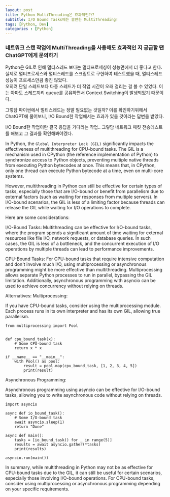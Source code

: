 ```yaml
---
layout: post
title: Python MultiThreading은 효과적인가?
subtitle: I/O Bound Tasks에는 쓸만한 MultiThreading!
tags: [Python, Dev]
categories : [Python]
---
```


### 네트워크 스캔 작업에 MultiThreading을 사용해도 효과적인 지 궁금할 땐 ChatGPT에게 문의하기

Python은 GIL로 인해 멀티스레드 보다는 멀티프로세싱이 성능면에서 더 좋다고 한다. 실제로 멀티프로세스와 멀티스레드를 스크립트로 구현하여 테스트했을 때, 멀티스레드 성능이 프로세스만큼 좋진 않았다.<br>
오히려 단일 스레드보다 다중 스레드가 더 작업 시간이 오래 걸리는 걸 볼 수 있었다. 이는 아마도 스레드끼리 queue를 공유하면서 Context Switching이 발생되었기 때문이다.

그렇담 파이썬에서 멀티스레드는 정말 필요없는 것일까?
이를 확인하기위해서 ChatGPT에 물어보니, I/O Bound한 작업에서는 효과가 있을 것이라는 답변을 받았다.

I/O Bound한 작업이란 결국 응답을 기다리는 작업.. 그렇담 네트워크 패킷 전송테스트를 해보고 그 결과를 확인해봐야겠다.

In Python, the `Global Interpreter Lock (GIL)` significantly impacts the effectiveness of multithreading for CPU-bound tasks. The GIL is a mechanism used in CPython (the reference implementation of Python) to synchronize access to Python objects, preventing multiple native threads from executing Python bytecodes at once. This means that, in CPython, only one thread can execute Python bytecode at a time, even on multi-core systems.

However, multithreading in Python can still be effective for certain types of tasks, especially those that are I/O-bound or benefit from parallelism due to external factors (such as waiting for responses from multiple servers). In I/O-bound scenarios, the GIL is less of a limiting factor because threads can release the GIL while waiting for I/O operations to complete.

Here are some considerations:

I/O-Bound Tasks:
Multithreading can be effective for I/O-bound tasks, where the program spends a significant amount of time waiting for external resources like file I/O, network requests, or database queries. In such cases, the GIL is less of a bottleneck, and the concurrent execution of I/O operations by multiple threads can lead to performance improvements.

CPU-Bound Tasks:
For CPU-bound tasks that require intensive computation and don't involve much I/O, using multiprocessing or asynchronous programming might be more effective than multithreading. Multiprocessing allows separate Python processes to run in parallel, bypassing the GIL limitation. Additionally, asynchronous programming with asyncio can be used to achieve concurrency without relying on threads.

Alternatives:
Multiprocessing:

If you have CPU-bound tasks, consider using the multiprocessing module. Each process runs in its own interpreter and has its own GIL, allowing true parallelism.

```
from multiprocessing import Pool


def cpu_bound_task(x):
    # Some CPU-bound task
    return x * x

if __name__ == "__main__":
    with Pool() as pool:
        result = pool.map(cpu_bound_task, [1, 2, 3, 4, 5])
        print(result)
```
Asynchronous Programming:

Asynchronous programming using asyncio can be effective for I/O-bound tasks, allowing you to write asynchronous code without relying on threads.

```
import asyncio

async def io_bound_task():
    # Some I/O-bound task
    await asyncio.sleep(1)
    return "Done"

async def main():
    tasks = [io_bound_task() for _ in range(5)]
    results = await asyncio.gather(*tasks)
    print(results)

asyncio.run(main())

```
In summary, while multithreading in Python may not be as effective for CPU-bound tasks due to the GIL, it can still be useful for certain scenarios, especially those involving I/O-bound operations. For CPU-bound tasks, consider using multiprocessing or asynchronous programming depending on your specific requirements.
